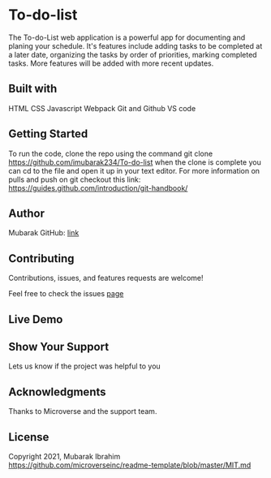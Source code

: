# To-do-list

The To-do-List web application is a powerful app for documenting and planing your schedule. It's features include adding tasks to be completed at a later date, organizing the tasks by order of priorities, marking completed tasks. More features will be added with more recent updates.

## Built with
HTML
CSS
Javascript
Webpack
Git and Github
VS code

## Getting Started
To run the code, clone the repo using the command git clone https://github.com/imubarak234/To-do-list when the clone is complete you can cd to the file and open it up in your text editor. For more information on pulls and push on git checkout this link: https://guides.github.com/introduction/git-handbook/

## Author 

Mubarak GitHub: [link](https://github.com/imubarak234)

## Contributing

Contributions, issues, and features requests are welcome!

Feel free to check the issues [page](https://github.com/imubarak234/Awesome_books/issues)

## Live Demo

## Show Your Support 

Lets us know if the project was helpful to you

## Acknowledgments 

Thanks to Microverse and the support team.

## License

Copyright 2021, Mubarak Ibrahim https://github.com/microverseinc/readme-template/blob/master/MIT.md